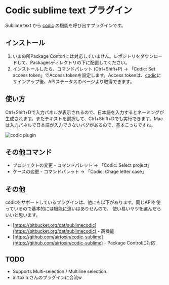# Codic sublime text プラグイン
Sublime text から [codic](https://codic.jp/) の機能を呼び出すプラグインです。

## インストール
1. いまの所Package Contorlには対応していません。レポジトリをダウンロードして、Packagesディレクトリの下に配置してください。
2. インストールしたら、コマンドパレット (Ctrl+Shift+P) -> 「Codic: Set access token」でAccess tokenを設定します。Access tokenは、[codic](https://codic.jp/)にサインアップ後、APIステータスのページより取得できます。

## 使い方
Ctrl+Shift+Dで入力パネルが表示されるので、日本語を入力するとネーミングが生成されます。またテキストを選択して、Ctrl+Shift+Dでも実行できます。Macは入力パネルで日本語が入力できないバグがあるので、基本こっちですね。

![codic plugin](https://codic.jp/external/github/sublime.png)

## その他コマンド
- プロジェクトの変更 - コマンドパレット -> 「Codic: Select project」
- ケースの変更 - コマンドパレット -> 「Codic: Chage letter case」

## その他
codicをサポートしているプラグインは、他にも以下があります。同じAPIを使っているので基本的には機能に違いはありせんので、
使い易いヤツを選んだらいいと思います。

- [https://bitbucket.org/dat/sublimecodic](https://bitbucket.org/dat/sublimecodic) - 高機能
- [https://github.com/airtoxin/codic-sublime](https://github.com/airtoxin/codic-sublime) - Package Controlに対応

## TODO
- Supports Multi-selection / Multiline selection.
- airtoxin さんのプラグインに合流w
